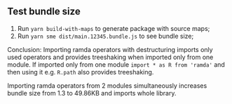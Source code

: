 ## Test bundle size

1.  Run `yarn build-with-maps` to generate package with source maps;
2.  Run `yarn sme dist/main.12345.bundle.js` to see bundle size;

Conclusion:
Importing ramda operators with destructuring imports only used operators and provides treeshaking when imported only from one module.
If imported only from one module `import * as R from 'ramda'` and then using it e.g. `R.path` also provides treeshaking.

Importing ramda operators from 2 modules simultaneously increases bundle size from 1.3 to 49.86KB and imports whole library.
